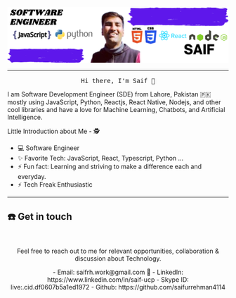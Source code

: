 <img src="https://raw.githubusercontent.com/saifurrehman4114/saifurrehman4114/main/Saif-Banner.png"/>
 <hr></hr>

<p align="center">
  <samp>
Hi there, I'm Saif 👋

I am Software Development Engineer (SDE) from Lahore, Pakistan 🇵🇰 mostly using JavaScript, Python, Reactjs, React Native, Nodejs, and other cool libraries and have a love for Machine Learning, Chatbots, and Artificial Intelligence.  


Little Introduction about Me - 🕵️

- 💻  Software Engineer 
- ✨ Favorite Tech: JavaScript, React, Typescript, Python ...
- ⚡ Fun fact: Learning and striving to make a difference each and everyday.
- ⚡ Tech Freak Enthusiastic
------------------------
 
## ☎️ Get in touch
<br>
<p align = "center">
Feel free to reach out to me for relevant opportunities, collaboration & discussion about Technology.
 </samp>
</p>

 <p align = "center">
- Email: saifrh.work@gmail.com 📩
- LinkedIn: https://www.linkedin.com/in/saif-ucp
- Skype ID: live:.cid.df0607b5a1ed1972
- Github: https://github.com/saifurrehman4114


